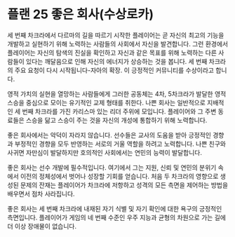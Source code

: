 # 플랜 25 좋은 회사(수상로카)

세 번째 차크라에서 다르마의 길을 따르기 시작한 플레이어는 곧 자신의 최고의 기능을 개발하고 실현하기 위해 노력하는 사람들의 사회에서 자신을 발견합니다. 그런 환경에서 플레이어는 자신의 탐색의 진실을 확인하고 자신과 같은 목표를 위해 노력하는 다른 사람들이 있다는 깨달음으로 인해 자신의 에너지가 상승하는 것을 봅니다. 세 번째 차크라의 주요 요청이 다시 시작됩니다-자아의 확장. 이 긍정적인 커뮤니티를 수상이라고 합니다.

영적 가치의 실현을 열망하는 사람들에게 그러한 공동체는 4차, 5차크라가 발달한 영적 스승을 중심으로 모이는 유기적인 교제 형태를 취한다. 나쁜 회사는 일반적으로 지배적인 세 번째 차크라를 가진 카리스마 있는 리더 주위에 모입니다. 플레이어와 그 주변 동료들은 스승을 닮고 스승이 주는 것을 자신의 개성에 통합하기 위해 노력합니다.

좋은 회사에서는 악덕이 자라지 않습니다. 선수들은 교사의 도움을 받아 긍정적인 경향과 부정적인 경향을 모두 반영하는 서로의 거울 역할을 하려고 노력합니다. 나쁜 친구와 사귀면 자만심이 발달하지만 호의적인 사회에서는 연민의 능력이 발달합니다.

좋은 회사는 선수 개발에 필수적입니다. 여기에서 그는 지원, 신뢰 및 연민의 분위기 속에서 이전의 정체성에서 벗어나 성장할 기회를 얻습니다. 처음 두 차크라의 영향으로 생성된 문제의 잔재는 플레이어가 차크라에 저항하고 성격의 모든 측면을 제어하는 방법을 배우면서 점차 사라집니다.

좋은 회사는 세 번째 차크라에 내재된 자기 식별 및 자기 확인에 대한 욕구의 긍정적인 측면입니다. 플레이어가 게임의 네 번째 수준인 우주 지능과 균형의 차원으로 가는 길에 더 이상 장애물이 없습니다.

